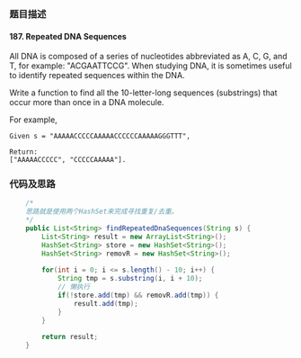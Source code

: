 ### 题目描述

#### 187. Repeated DNA Sequences

All DNA is composed of a series of nucleotides abbreviated as A, C, G, and T, for example: "ACGAATTCCG". When studying DNA, it is sometimes useful to identify repeated sequences within the DNA.

Write a function to find all the 10-letter-long sequences (substrings) that occur more than once in a DNA molecule.

For example,

    Given s = "AAAAACCCCCAAAAACCCCCCAAAAAGGGTTT",

    Return:
    ["AAAAACCCCC", "CCCCCAAAAA"].

### 代码及思路

```java
    /*
    思路就是使用两个HashSet来完成寻找重复/去重。
    */
    public List<String> findRepeatedDnaSequences(String s) {
        List<String> result = new ArrayList<String>();
        HashSet<String> store = new HashSet<String>();
        HashSet<String> removR = new HashSet<String>();
        
        for(int i = 0; i <= s.length() - 10; i++) {
            String tmp = s.substring(i, i + 10);
            // 懒执行
            if(!store.add(tmp) && removR.add(tmp)) {
                result.add(tmp);
            }
        }
        
        return result;
    }
```